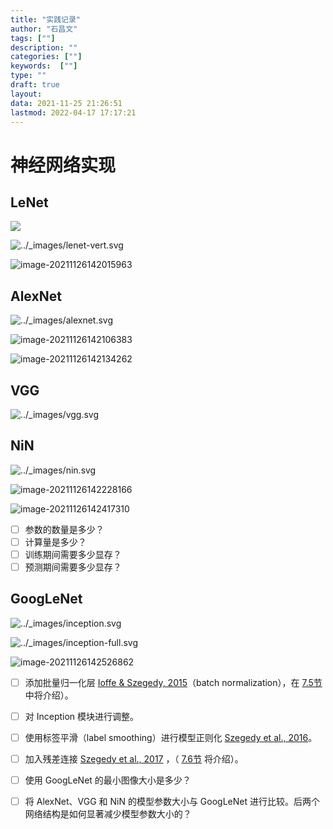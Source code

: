 ```yaml
---
title: "实践记录"
author: "石昌文"
tags: [""]
description: ""
categories: [""]
keywords:  [""]
type: ""
draft: true
layout: 
data: 2021-11-25 21:26:51
lastmod: 2022-04-17 17:17:21
---
```


# 神经网络实现

## LeNet

![]({4}_实践记录.assets/lenet.svg)

![../_images/lenet-vert.svg]({4}_实践记录.assets/lenet-vert.svg)

![image-20211126142015963]({4}_实践记录.assets/image-20211126142015963.png)

## AlexNet

![../_images/alexnet.svg]({4}_实践记录.assets/alexnet.svg)

![image-20211126142106383]({4}_实践记录.assets/image-20211126142106383.png)

![image-20211126142134262]({4}_实践记录.assets/image-20211126142134262.png)

## VGG

![../_images/vgg.svg]({4}_实践记录.assets/vgg.svg)

## NiN

![../_images/nin.svg]({4}_实践记录.assets/nin.svg)

![image-20211126142228166]({4}_实践记录.assets/image-20211126142228166.png)

![image-20211126142417310]({4}_实践记录.assets/image-20211126142417310.png)

- [ ] 参数的数量是多少？
- [ ] 计算量是多少？
- [ ] 训练期间需要多少显存？
- [ ] 预测期间需要多少显存？

## GoogLeNet

![../_images/inception.svg]({4}_实践记录.assets/inception.svg)



![../_images/inception-full.svg]({4}_实践记录.assets/inception-full.svg)

![image-20211126142526862]({4}_实践记录.assets/image-20211126142526862.png)

- [ ] 添加批量归一化层 [Ioffe & Szegedy, 2015](https://zh-v2.d2l.ai/chapter_references/zreferences.html#ioffe-szegedy-2015)（batch normalization），在 [7.5节](https://zh-v2.d2l.ai/chapter_convolutional-modern/batch-norm.html#sec-batch-norm)中将介绍）。
- [ ] 对 Inception 模块进行调整。
- [ ] 使用标签平滑（label smoothing）进行模型正则化 [Szegedy et al., 2016](https://zh-v2.d2l.ai/chapter_references/zreferences.html#szegedy-vanhoucke-ioffe-ea-2016)。
- [ ] 加入残差连接 [Szegedy et al., 2017](https://zh-v2.d2l.ai/chapter_references/zreferences.html#szegedy-ioffe-vanhoucke-ea-2017) ，（ [7.6节](https://zh-v2.d2l.ai/chapter_convolutional-modern/resnet.html#sec-resnet) 将介绍）。

- [ ] 使用 GoogLeNet 的最小图像大小是多少？
- [ ] 将 AlexNet、VGG 和 NiN 的模型参数大小与 GoogLeNet 进行比较。后两个网络结构是如何显著减少模型参数大小的？
